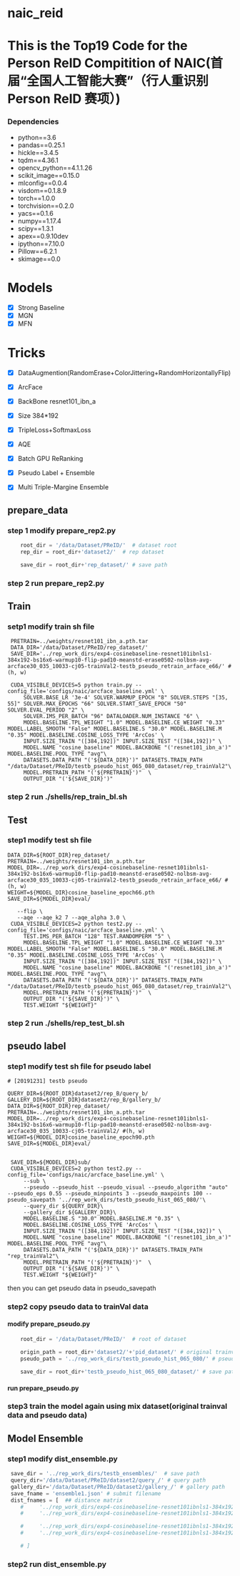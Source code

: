 # naic_reid
# This is the Top19 Code for the Person ReID Compitition of NAIC(首届“全国人工智能大赛”（行人重识别 Person ReID 赛项）)

### Dependencies
* python==3.6
* pandas==0.25.1
* hickle==3.4.5
* tqdm==4.36.1
* opencv_python==4.1.1.26
* scikit_image==0.15.0
* mlconfig==0.0.4
* visdom==0.1.8.9
* torch==1.0.0
* torchvision==0.2.0
* yacs==0.1.6
* numpy==1.17.4
* scipy==1.3.1
* apex==0.9.10dev
* ipython==7.10.0
* Pillow==6.2.1
* skimage==0.0

# Models
- [x] Strong Baseline
- [x] MGN
- [x] MFN

# Tricks
- [x] DataAugmention(RandomErase+ColorJittering+RandomHorizontallyFlip)
- [x] ArcFace
- [x] BackBone resnet101_ibn_a
- [x] Size 384*192
- [x] TripleLoss+SoftmaxLoss
- [x] AQE
- [x] Batch GPU ReRanking
- [x] Pseudo Label + Ensemble
- [x] Multi Triple-Margine Ensemble


## prepare_data
### step 1 modify prepare_rep2.py
```python
    root_dir = '/data/Dataset/PReID/'  # dataset root
    rep_dir = root_dir+'dataset2/'  # rep dataset

    save_dir = root_dir+'rep_dataset/' # save path
```
### step 2 run prepare_rep2.py

## Train

### setp1 modify train sh file

```
 PRETRAIN=../weights/resnet101_ibn_a.pth.tar
 DATA_DIR='/data/Dataset/PReID/rep_dataset/'
 SAVE_DIR='../rep_work_dirs/exp4-cosinebaseline-resnet101ibnls1-384x192-bs16x6-warmup10-flip-pad10-meanstd-erase0502-nolbsm-avg-arcface30_035_10033-cj05-trainVal2-testb_pseudo_retrain_arface_e66/' #(h, w)

 CUDA_VISIBLE_DEVICES=5 python train.py --config_file='configs/naic/arcface_baseline.yml' \
     SOLVER.BASE_LR '3e-4' SOLVER.WARMUP_EPOCH "8" SOLVER.STEPS "[35, 55]" SOLVER.MAX_EPOCHS "66" SOLVER.START_SAVE_EPOCH "50" SOLVER.EVAL_PERIOD "2" \
     SOLVER.IMS_PER_BATCH "96" DATALOADER.NUM_INSTANCE "6" \
     MODEL.BASELINE.TPL_WEIGHT "1.0" MODEL.BASELINE.CE_WEIGHT "0.33" MODEL.LABEL_SMOOTH "False" MODEL.BASELINE.S "30.0" MODEL.BASELINE.M "0.35" MODEL.BASELINE.COSINE_LOSS_TYPE 'ArcCos' \
     INPUT.SIZE_TRAIN "([384,192])" INPUT.SIZE_TEST "([384,192])" \
     MODEL.NAME "cosine_baseline" MODEL.BACKBONE "('resnet101_ibn_a')" MODEL.BASELINE.POOL_TYPE "avg"\
     DATASETS.DATA_PATH "('${DATA_DIR}')" DATASETS.TRAIN_PATH "/data/Dataset/PReID/testb_pseudo_hist_065_080_dataset/rep_trainVal2"\
     MODEL.PRETRAIN_PATH "('${PRETRAIN}')"  \
     OUTPUT_DIR "('${SAVE_DIR}')" 

```

### step 2 run ./shells/rep_train_bl.sh


## Test
### step1 modify test sh file

```
DATA_DIR=${ROOT_DIR}rep_dataset/
PRETRAIN=../weights/resnet101_ibn_a.pth.tar
MODEL_DIR=../rep_work_dirs/exp4-cosinebaseline-resnet101ibnls1-384x192-bs16x6-warmup10-flip-pad10-meanstd-erase0502-nolbsm-avg-arcface30_035_10033-cj05-trainVal2-testb_pseudo_retrain_arface_e66/ #(h, w)
WEIGHT=${MODEL_DIR}cosine_baseline_epoch66.pth
SAVE_DIR=${MODEL_DIR}eval/
 
   --flip \
   --aqe --aqe_k2 7 --aqe_alpha 3.0 \
 CUDA_VISIBLE_DEVICES=2 python test2.py --config_file='configs/naic/arcface_baseline.yml' \
     TEST.IMS_PER_BATCH "128" TEST.RANDOMPERM "5" \
     MODEL.BASELINE.TPL_WEIGHT "1.0" MODEL.BASELINE.CE_WEIGHT "0.33" MODEL.LABEL_SMOOTH "False" MODEL.BASELINE.S "30.0" MODEL.BASELINE.M "0.35" MODEL.BASELINE.COSINE_LOSS_TYPE 'ArcCos' \
     INPUT.SIZE_TRAIN "([384,192])" INPUT.SIZE_TEST "([384,192])" \
     MODEL.NAME "cosine_baseline" MODEL.BACKBONE "('resnet101_ibn_a')" MODEL.BASELINE.POOL_TYPE "avg"\
     DATASETS.DATA_PATH "('${DATA_DIR}')" DATASETS.TRAIN_PATH "/data/Dataset/PReID/testb_pseudo_hist_065_080_dataset/rep_trainVal2"\
     MODEL.PRETRAIN_PATH "('${PRETRAIN}')"  \
     OUTPUT_DIR "('${SAVE_DIR}')" \
     TEST.WEIGHT "${WEIGHT}"
```

### step 2 run ./shells/rep_test_bl.sh

## pseudo label
### step1 modify test sh file for pseudo label
```
# [20191231] testb pseudo

QUERY_DIR=${ROOT_DIR}dataset2/rep_B/query_b/
GALLERY_DIR=${ROOT_DIR}dataset2/rep_B/gallery_b/
DATA_DIR=${ROOT_DIR}rep_dataset/
PRETRAIN=../weights/resnet101_ibn_a.pth.tar
MODEL_DIR=../rep_work_dirs/exp4-cosinebaseline-resnet101ibnls1-384x192-bs16x6-warmup10-flip-pad10-meanstd-erase0502-nolbsm-avg-arcface30_035_10033-cj05-trainVal2/ #(h, w)
WEIGHT=${MODEL_DIR}cosine_baseline_epoch90.pth
SAVE_DIR=${MODEL_DIR}eval/


 SAVE_DIR=${MODEL_DIR}sub/
 CUDA_VISIBLE_DEVICES=2 python test2.py --config_file='configs/naic/arcface_baseline.yml' \
     --sub \
     --pseudo --pseudo_hist --pseudo_visual --pseudo_algorithm "auto" --pseudo_eps 0.55 --pseudo_minpoints 3 --pseudo_maxpoints 100 --pseudo_savepath '../rep_work_dirs/testb_pseudo_hist_065_080/'\
     --query_dir ${QUERY_DIR}\
     --gallery_dir ${GALLERY_DIR}\
     MODEL.BASELINE.S "30.0" MODEL.BASELINE.M "0.35" \
     MODEL.BASELINE.COSINE_LOSS_TYPE 'ArcCos' \
     INPUT.SIZE_TRAIN "([384,192])" INPUT.SIZE_TEST "([384,192])" \
     MODEL.NAME "cosine_baseline" MODEL.BACKBONE "('resnet101_ibn_a')" MODEL.BASELINE.POOL_TYPE "avg"\
     DATASETS.DATA_PATH "('${DATA_DIR}')" DATASETS.TRAIN_PATH "rep_trainVal2"\
     MODEL.PRETRAIN_PATH "('${PRETRAIN}')"  \
     OUTPUT_DIR "('${SAVE_DIR}')" \
     TEST.WEIGHT "${WEIGHT}"
```
then you can get pseudo data in pseudo_savepath

### step2 copy pseudo data to trainVal data
#### modify prepare_pseudo.py
```python
    root_dir = '/data/Dataset/PReID/'  # root of dataset
    
    origin_path = root_dir+'dataset2/'+'pid_dataset/' # original trainval data
    pseudo_path = '../rep_work_dirs/testb_pseudo_hist_065_080/' # pseudo data

    save_dir = root_dir+'testb_pseudo_hist_065_080_dataset/' # save path
```
#### run prepare_pseudo.py

### step3 train the model again using mix dataset(original trainval data and pseudo data)

## Model Ensemble
### step1 modify dist_ensemble.py
```python
 save_dir = '../rep_work_dirs/testb_ensembles/'  # save path
 query_dir='/data/Dataset/PReID/dataset2/query_/' # query path
 gallery_dir='/data/Dataset/PReID/dataset2/gallery_/' # gallery path
 save_fname = 'ensemble1.json' # submit filename
 dist_fnames = [  ## distance matrix
    #     '../rep_work_dirs/exp4-cosinebaseline-resnet101ibnls1-384x192-bs16x6-warmup10-flip-pad10-meanstd-erase0502-nolbsm-avg-arcface30_035_10033-cj05-trainVal2/sub/origin_tpl03_e90_flip_sub_aqe.pkl',
    #     '../rep_work_dirs/exp4-cosinebaseline-resnet101ibnls1-384x192-bs16x6-warmup10-flip-pad10-meanstd-erase0502-nolbsm-avg-arcface30_035_10033-cj05-trainVal2/sub/origin_tpl03_e80_flip_sub_aqe.pkl',

    #     '../rep_work_dirs/exp4-cosinebaseline-resnet101ibnls1-384x192-bs16x6-warmup10-flip-pad10-meanstd-erase0502-nolbsm-avg-arcface30_035_10033-cj05-trainVal2-finetune_tpl05/sub/finetune_tpl05_e16_flip_sub_aqe.pkl',
    #     '../rep_work_dirs/exp4-cosinebaseline-resnet101ibnls1-384x192-bs16x6-warmup10-flip-pad10-meanstd-erase0502-nolbsm-avg-arcface30_035_10033-cj05-trainVal2-finetune_tpl05/sub/finetune_tpl05_e14_flip_sub_aqe.pkl'

    # ]
```

### step2 run dist_ensemble.py

